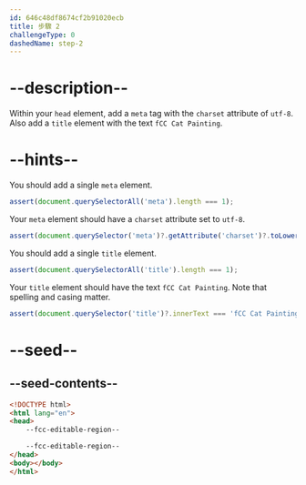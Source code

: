 ```yaml
---
id: 646c48df8674cf2b91020ecb
title: 步驟 2
challengeType: 0
dashedName: step-2
---
```


# --description--

Within your `head` element, add a `meta` tag with the `charset` attribute of `utf-8`. Also add a `title` element with the text `fCC Cat Painting`.

# --hints--

You should add a single `meta` element.

```js
assert(document.querySelectorAll('meta').length === 1);
```

Your `meta` element should have a `charset` attribute set to `utf-8`.

```js
assert(document.querySelector('meta')?.getAttribute('charset')?.toLowerCase() === 'utf-8');
```

You should add a single `title` element.

```js
assert(document.querySelectorAll('title').length === 1);
```

Your `title` element should have the text `fCC Cat Painting`. Note that spelling and casing matter.

```js
assert(document.querySelector('title')?.innerText === 'fCC Cat Painting');
```

# --seed--

## --seed-contents--

```html
<!DOCTYPE html>
<html lang="en">
<head>
    --fcc-editable-region--

    --fcc-editable-region--
</head>
<body></body>
</html>
```

